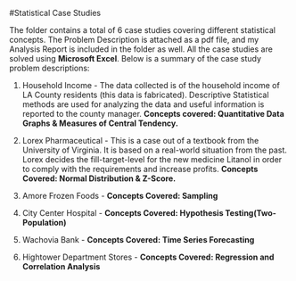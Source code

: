 #Statistical Case Studies

The folder contains a total of 6 case studies covering different statistical concepts. The Problem Description is attached as a pdf file, and my Analysis Report is included in the folder as well. All the case studies are solved using **Microsoft Excel**. Below is a summary of the case study problem descriptions:

1. Household Income - The data collected is of the household income of LA County residents (this data is fabricated). Descriptive Statistical methods are used for analyzing the data and useful information is reported to the county manager. **Concepts covered: Quantitative Data Graphs & Measures of Central Tendency.** 

2. Lorex Pharmaceutical - This is a case out of a textbook from the University of Virginia. It is based on a real-world situation from the past. Lorex decides the fill-target-level for the new medicine Litanol in order to comply with the requirements and increase profits. **Concepts Covered: Normal Distribution & Z-Score.**

3. Amore Frozen Foods - **Concepts Covered: Sampling**

4. City Center Hospital - **Concepts Covered: Hypothesis Testing(Two-Population)**

5. Wachovia Bank - **Concepts Covered: Time Series Forecasting**

6. Hightower Department Stores - **Concepts Covered: Regression and Correlation Analysis**